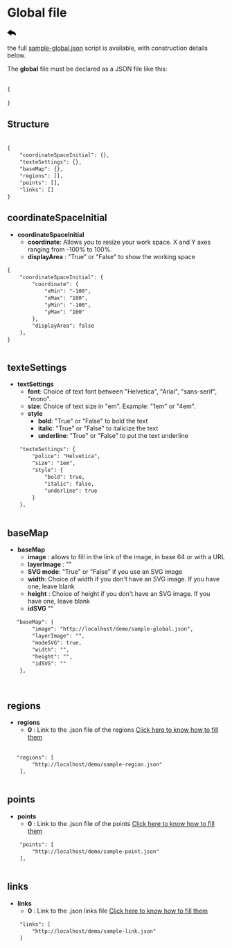 # Global file
[![](../../screenshots/other/Go-back.png)](README.md)
 
the full [sample-global.json](../../resource/sampleJson/sample-global.json) script is available, with construction details below.



The **global** file must be declared as a JSON file like this:

```

{ 

}

```
## Structure

```

{ 
    "coordinateSpaceInitial": {},
    "texteSettings": {},
    "baseMap": {},
    "regions": [],
    "points": [],
    "links": []
}

```

## coordinateSpaceInitial

- **coordinateSpaceInitial**	
    - **coordinate**: Allows you to resize your work space. X and Y axes ranging from -100% to 100%. 
    - **displayArea** : "True" or "False" to show the working space

```
{
    "coordinateSpaceInitial": {
        "coordinate": {
            "xMin": "-100",
            "xMax": "100",
            "yMin": "-100",
            "yMax": "100"
        },
        "displayArea": false
    },
}


```






## texteSettings

- **textSettings**	
    - **font**: Choice of text font between "Helvetica", "Arial", "sans-serif", "mono".
    - **size**: Choice of text size in "em". Example: "1em" or "4em".
    - **style**	
        - **bold**: "True" or "False" to bold the text
        - **italic**: "True" or "False" to italicize the text
        - **underline**: "True" or "False" to put the text underline

```
    "texteSettings": {
        "police": "Helvetica",
        "size": "1em",
        "style": {
            "bold": true,
            "italic": false,
            "underline": true
        }
    },


```


## baseMap

- **baseMap**	
    - **image** : allows to fill in the link of the image, in base 64 or with a URL
    - **layerImage** : ""
    - **SVG mode**: "True" or "False" if you use an SVG image
    - **width**: Choice of width if you don't have an SVG image. If you have one, leave blank
    - **height** : Choice of height if you don't have an SVG image. If you have one, leave blank
    - **idSVG** ""

```
   "baseMap": {
        "image": "http://localhost/demo/sample-global.json",
        "layerImage": "",
        "modeSVG": true,
        "width": "",
        "height": "",
        "idSVG": ""
    },
 


```


## regions

- **regions**	
    - **0** : Link to the .json file of the regions [Click here to know how to fill them](json-region.md)


```

   "regions": [
        "http://localhost/demo/sample-region.json"
    ],
    

```


## points

- **points**	
    - **0** : Link to the .json file of the points [Click here to know how to fill them](json-point.md)

```    
    "points": [
        "http://localhost/demo/sample-point.json"
    ],
    
```


## links

- **links**	
    - **0** : Link to the .json links file [Click here to know how to fill them](json-links.md)

```
    "links": [
        "http://localhost/demo/sample-link.json"
    ]
    
```


